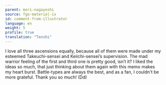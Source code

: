 ```yaml
---
parent: mori-nagayoshi
source: fgo-material-ix
id: comment-from-illustrator
language: en
weight: 5
profile: true
translation: "Tenshi"
---
```


I love all three ascensions equally, because all of them were made under my esteemed Takeuchi-sensei and Keiichi-sensei’s supervision. The mad warrior feeling of the first and third one is pretty good, isn’t it? I liked the ideas so much, that just thinking about them again with this memo makes my heart burst. Battle-types are always the best, and as a fan, I couldn't be more grateful. Thank you so much! (Dd)
